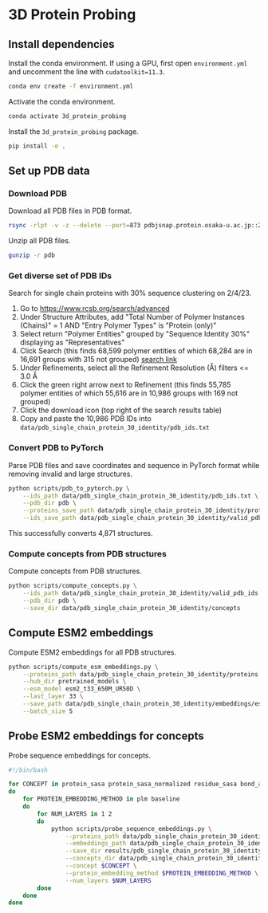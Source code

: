 # 3D Protein Probing

## Install dependencies

Install the conda environment. If using a GPU, first open `environment.yml` and uncomment the line with `cudatoolkit=11.3`.
```bash
conda env create -f environment.yml
```

Activate the conda environment.
```bash
conda activate 3d_protein_probing
```

Install the `3d_protein_probing` package.
```bash
pip install -e .
```

## Set up PDB data

### Download PDB

Download all PDB files in PDB format.
```bash
rsync -rlpt -v -z --delete --port=873 pdbjsnap.protein.osaka-u.ac.jp::20230102/pub/pdb/data/structures/divided/pdb pdb
```

Unzip all PDB files.
```bash
gunzip -r pdb
```


### Get diverse set of PDB IDs

Search for single chain proteins with 30% sequence clustering on 2/4/23.
1. Go to https://www.rcsb.org/search/advanced
2. Under Structure Attributes, add "Total Number of Polymer Instances (Chains)" = 1 AND "Entry Polymer Types" is "Protein (only)"
3. Select return "Polymer Entities" grouped by "Sequence Identity 30%" displaying as "Representatives"
4. Click Search (this finds 68,599 polymer entities of which 68,284 are in 16,691 groups with 315 not grouped) [search link](https://www.rcsb.org/search?request=%7B%22query%22%3A%7B%22type%22%3A%22group%22%2C%22logical_operator%22%3A%22and%22%2C%22nodes%22%3A%5B%7B%22type%22%3A%22group%22%2C%22logical_operator%22%3A%22and%22%2C%22nodes%22%3A%5B%7B%22type%22%3A%22group%22%2C%22nodes%22%3A%5B%7B%22type%22%3A%22terminal%22%2C%22service%22%3A%22text%22%2C%22parameters%22%3A%7B%22attribute%22%3A%22rcsb_entry_info.deposited_polymer_entity_instance_count%22%2C%22operator%22%3A%22equals%22%2C%22negation%22%3Afalse%2C%22value%22%3A1%7D%7D%2C%7B%22type%22%3A%22terminal%22%2C%22service%22%3A%22text%22%2C%22parameters%22%3A%7B%22attribute%22%3A%22rcsb_entry_info.selected_polymer_entity_types%22%2C%22operator%22%3A%22exact_match%22%2C%22negation%22%3Afalse%2C%22value%22%3A%22Protein%20(only)%22%7D%7D%5D%2C%22logical_operator%22%3A%22and%22%7D%2C%7B%22type%22%3A%22group%22%2C%22nodes%22%3A%5B%7B%22type%22%3A%22group%22%2C%22nodes%22%3A%5B%7B%22type%22%3A%22terminal%22%2C%22service%22%3A%22text%22%2C%22parameters%22%3A%7B%22attribute%22%3A%22rcsb_entry_info.resolution_combined%22%2C%22value%22%3A0.5%2C%22operator%22%3A%22less%22%7D%7D%2C%7B%22type%22%3A%22terminal%22%2C%22service%22%3A%22text%22%2C%22parameters%22%3A%7B%22attribute%22%3A%22rcsb_entry_info.resolution_combined%22%2C%22value%22%3A%7B%22from%22%3A0.5%2C%22to%22%3A1%2C%22include_lower%22%3Atrue%2C%22include_upper%22%3Afalse%7D%2C%22operator%22%3A%22range%22%7D%7D%2C%7B%22type%22%3A%22terminal%22%2C%22service%22%3A%22text%22%2C%22parameters%22%3A%7B%22attribute%22%3A%22rcsb_entry_info.resolution_combined%22%2C%22value%22%3A%7B%22from%22%3A1%2C%22to%22%3A1.5%2C%22include_lower%22%3Atrue%2C%22include_upper%22%3Afalse%7D%2C%22operator%22%3A%22range%22%7D%7D%2C%7B%22type%22%3A%22terminal%22%2C%22service%22%3A%22text%22%2C%22parameters%22%3A%7B%22attribute%22%3A%22rcsb_entry_info.resolution_combined%22%2C%22value%22%3A%7B%22from%22%3A1.5%2C%22to%22%3A2%2C%22include_lower%22%3Atrue%2C%22include_upper%22%3Afalse%7D%2C%22operator%22%3A%22range%22%7D%7D%2C%7B%22type%22%3A%22terminal%22%2C%22service%22%3A%22text%22%2C%22parameters%22%3A%7B%22attribute%22%3A%22rcsb_entry_info.resolution_combined%22%2C%22value%22%3A%7B%22from%22%3A2%2C%22to%22%3A2.5%2C%22include_lower%22%3Atrue%2C%22include_upper%22%3Afalse%7D%2C%22operator%22%3A%22range%22%7D%7D%2C%7B%22type%22%3A%22terminal%22%2C%22service%22%3A%22text%22%2C%22parameters%22%3A%7B%22attribute%22%3A%22rcsb_entry_info.resolution_combined%22%2C%22value%22%3A%7B%22from%22%3A2.5%2C%22to%22%3A3%2C%22include_lower%22%3Atrue%2C%22include_upper%22%3Afalse%7D%2C%22operator%22%3A%22range%22%7D%7D%5D%2C%22logical_operator%22%3A%22or%22%2C%22label%22%3A%22rcsb_entry_info.resolution_combined%22%7D%5D%2C%22logical_operator%22%3A%22and%22%7D%5D%2C%22label%22%3A%22text%22%7D%5D%7D%2C%22return_type%22%3A%22polymer_entity%22%2C%22request_options%22%3A%7B%22group_by_return_type%22%3A%22representatives%22%2C%22group_by%22%3A%7B%22aggregation_method%22%3A%22sequence_identity%22%2C%22ranking_criteria_type%22%3A%7B%22sort_by%22%3A%22rcsb_entry_info.resolution_combined%22%2C%22direction%22%3A%22asc%22%7D%2C%22similarity_cutoff%22%3A30%7D%2C%22paginate%22%3A%7B%22start%22%3A0%2C%22rows%22%3A25%7D%2C%22results_content_type%22%3A%5B%22experimental%22%5D%2C%22sort%22%3A%5B%7B%22sort_by%22%3A%22score%22%2C%22direction%22%3A%22desc%22%7D%5D%2C%22scoring_strategy%22%3A%22combined%22%7D%2C%22request_info%22%3A%7B%22query_id%22%3A%2211e14ab552aca419c879acde7d8d4da0%22%7D%7D)
5. Under Refinements, select all the Refinement Resolution (Å) filters <= 3.0 Å
6. Click the green right arrow next to Refinement (this finds 55,785 polymer entities of which 55,616 are in 10,986 groups with 169 not grouped)
7. Click the download icon (top right of the search results table)
8. Copy and paste the 10,986 PDB IDs into `data/pdb_single_chain_protein_30_identity/pdb_ids.txt`


### Convert PDB to PyTorch

Parse PDB files and save coordinates and sequence in PyTorch format while removing invalid and large structures.
```bash
python scripts/pdb_to_pytorch.py \
    --ids_path data/pdb_single_chain_protein_30_identity/pdb_ids.txt \
    --pdb_dir pdb \
    --proteins_save_path data/pdb_single_chain_protein_30_identity/proteins.pt \
    --ids_save_path data/pdb_single_chain_protein_30_identity/valid_pdb_ids.csv
```

This successfully converts 4,871 structures.


### Compute concepts from PDB structures

Compute concepts from PDB structures.
```bash
python scripts/compute_concepts.py \
    --ids_path data/pdb_single_chain_protein_30_identity/valid_pdb_ids.csv \
    --pdb_dir pdb \
    --save_dir data/pdb_single_chain_protein_30_identity/concepts
```


## Compute ESM2 embeddings

Compute ESM2 embeddings for all PDB structures.
```bash
python scripts/compute_esm_embeddings.py \
    --proteins_path data/pdb_single_chain_protein_30_identity/proteins.pt \
    --hub_dir pretrained_models \
    --esm_model esm2_t33_650M_UR50D \
    --last_layer 33 \
    --save_path data/pdb_single_chain_protein_30_identity/embeddings/esm2_t33_650M_UR50D.pt \
    --batch_size 5
```


## Probe ESM2 embeddings for concepts

Probe sequence embeddings for concepts.
```bash
#!/bin/bash

for CONCEPT in protein_sasa protein_sasa_normalized residue_sasa bond_angles secondary_structure residue_distances
do
    for PROTEIN_EMBEDDING_METHOD in plm baseline
    do
        for NUM_LAYERS in 1 2
        do
            python scripts/probe_sequence_embeddings.py \
                --proteins_path data/pdb_single_chain_protein_30_identity/proteins.pt \
                --embeddings_path data/pdb_single_chain_protein_30_identity/embeddings/esm2_t33_650M_UR50D.pt \
                --save_dir results/pdb_single_chain_protein_30_identity/esm2_t33_650M_UR50D \
                --concepts_dir data/pdb_single_chain_protein_30_identity/concepts \
                --concept $CONCEPT \
                --protein_embedding_method $PROTEIN_EMBEDDING_METHOD \
                --num_layers $NUM_LAYERS
        done
    done
done
```

